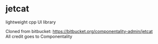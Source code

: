 # jetcat
lightweight cpp UI library

Cloned from bitbucket: https://bitbucket.org/componentality-admin/jetcat
All credit goes to Componentality
